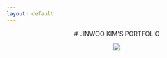 ```yaml
---
layout: default
---
```

<p align="center">
# JINWOO KIM'S PORTFOLIO
</p>  
<p align="center">
  <img src="https://t1.daumcdn.net/cfile/tistory/997015505F51EA5618">
</p>
